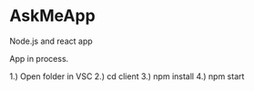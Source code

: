 # AskMeApp
Node.js and react app

App in process. 

1.) Open folder in VSC
2.) cd client
3.) npm install
4.) npm start


